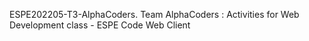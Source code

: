 ESPE202205-T3-AlphaCoders.
Team AlphaCoders : Activities for Web Development class - ESPE
Code Web Client
